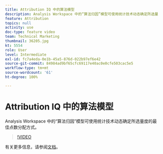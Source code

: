 ```yaml
---
title: Attribution IQ 中的算法模型
description: Analysis Workspace 中的“算法归因”模型可使用统计技术动态确定所选量度的最佳点数分配方式。
feature: Attribution
topics: null
activity: use
doc-type: feature video
team: Technical Marketing
thumbnail: 36205.jpg
kt: 5554
role: User
level: Intermediate
exl-id: fc7a4eda-0e1b-45a5-876d-022b97ef6e42
source-git-commit: 84984ad9bf65cfc69117e40ac0e0cfe503cac5e5
workflow-type: tm+mt
source-wordcount: '61'
ht-degree: 100%

---
```


# Attribution IQ 中的算法模型

Analysis Workspace 中的“算法归因”模型可使用统计技术动态确定所选量度的最佳点数分配方式。

>[!VIDEO](https://video.tv.adobe.com/v/36205/?quality=12&learn=on)

有关更多信息，请参阅[文档](https://experienceleague.adobe.com/docs/analytics/analyze/analysis-workspace/attribution/algorithmic.html)。
